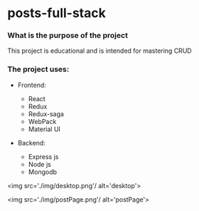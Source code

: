 # posts-full-stack

### What is the purpose of the project

This project is educational and is intended for mastering CRUD

### The project uses:

- Frontend:

  - React
  - Redux
  - Redux-saga
  - WebPack
  - Material UI

- Backend:
  - Express js
  - Node js
  - Mongodb

<img src='./img/desktop.png'/ alt='desktop'>

<img src='./img/postPage.png'/ alt='postPage'>
